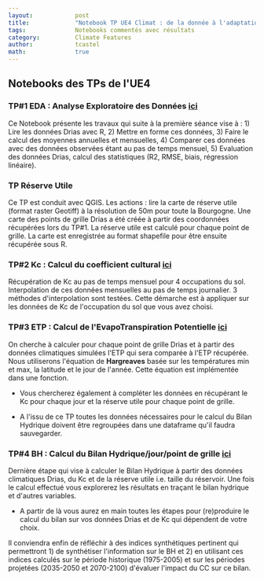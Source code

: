 ```yaml
---
layout:            post
title:             "Notebook TP UE4 Climat : de la donnée à l'adaptation"
tags:              Notebooks commentés avec résultats 
category:          Climate Features
author:            tcastel
math:              true
---
```


## Notebooks des TPs de l'UE4

### TP#1 EDA : Analyse Exploratoire des Données [**ici**](https://github.com/thierrycastel/tcnotebook/blob/master/M2SEME_UE4/UE4_TP1_EDA.ipynb)

Ce Notebook présente les travaux qui suite à la première séance vise à : 1) Lire les données Drias avec R, 2) Mettre en forme ces données, 3) Faire le calcul des moyennes annuelles et mensuelles, 4) Comparer ces données avec des données observées étant au pas de temps mensuel, 5) Evaluation des données Drias, calcul des statistiques (R2, RMSE, biais, régression linéaire).

### TP Réserve Utile

Ce TP est conduit avec QGIS. Les actions : lire la carte de réserve utile (format raster Geotiff) à la résolution de 50m pour toute la Bourgogne. Une carte des points de grille Drias a été créée à partir des coordonnées récupérées lors du TP#1. La réserve utile est calculé pour chaque point de grille. La carte est enregistrée au format shapefile pour être ensuite récupérée sous R. 

### TP#2 Kc : Calcul du coefficient cultural [**ici**](https://github.com/thierrycastel/tcnotebook/blob/master/M2SEME_UE4/UE4_TP2_Kc.ipynb)

Récupération de Kc au pas de temps mensuel pour 4 occupations du sol. Interpolation de ces données mensuelles au pas de temps journalier. 3 méthodes d'interpolation sont testées. Cette démarche est à appliquer sur les données de Kc de l'occupation du sol que vous avez choisi.

### TP#3 ETP : Calcul de l'EvapoTranspiration Potentielle [**ici**](https://github.com/thierrycastel/tcnotebook/blob/master/M2SEME_UE4/UE4_TP3_ETP.ipynb)

On cherche à calculer pour chaque point de grille Drias et à partir des données climatiques simulées l'ETP qui sera comparée à l'ETP récupérée. Nous utiliserons l'équation de **Hargreaves** basée sur les températures min et max, la latitude et le jour de l'année. Cette équation est implémentée dans une fonction.

* Vous chercherez également à compléter les données en récupérant le Kc pour chaque jour et la réserve utile pour chaque point de grille.

* A l'issu de ce TP toutes les données nécessaires pour le calcul du Bilan Hydrique doivent être regroupées dans une dataframe qu'il faudra sauvegarder.

### TP#4 BH : Calcul du Bilan Hydrique/jour/point de grille [**ici**](https://github.com/thierrycastel/tcnotebook/blob/master/M2SEME_UE4/UE4_TP4_BH.ipynb)

Dernière étape qui vise à calculer le Bilan Hydrique à partir des données climatiques Drias, du Kc et de la réserve utile i.e. taille du réservoir.
Une fois le calcul effectué vous explorerez les résultats en traçant le bilan hydrique et d'autres variables.

* A partir de là vous aurez en main toutes les étapes pour (re)produire le calcul du bilan sur vos données Drias et de Kc qui dépendent de votre choix.

Il conviendra enfin de réfléchir à des indices synthétiques pertinent qui permettront 1) de synthétiser l'information sur le BH et 2) en utilisant ces indices calculés sur le période historique (1975-2005) et sur les périodes projetées (2035-2050 et 2070-2100) d'évaluer l'impact du CC sur ce bilan.
